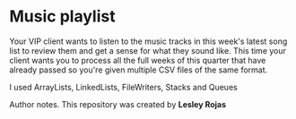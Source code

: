 # Music playlist

Your VIP client wants to listen to the music tracks in this week's latest song list to review them and get a sense for what they sound like. This time your client wants you to process all the full weeks of this quarter that have already passed so you're given multiple CSV files of the same format.

I used ArrayLists, LinkedLists, FileWriters, Stacks and Queues

Author notes. This repository was created by <b>Lesley Rojas</b>

